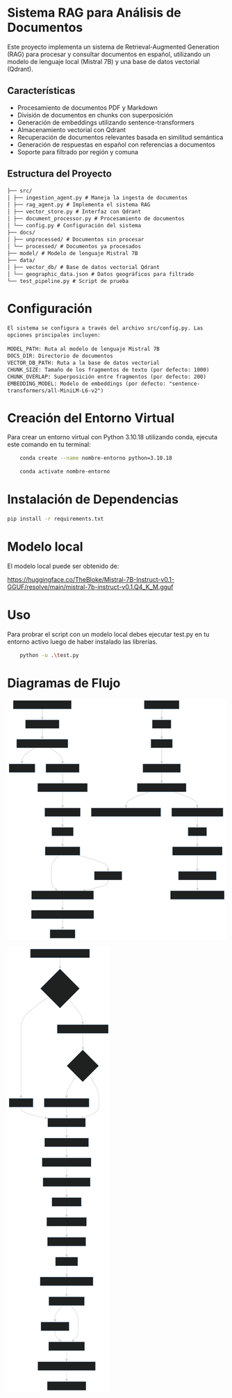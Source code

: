 # Sistema RAG para Análisis de Documentos

Este proyecto implementa un sistema de Retrieval-Augmented Generation (RAG) para procesar y consultar documentos en español, utilizando un modelo de lenguaje local (Mistral 7B) y una base de datos vectorial (Qdrant).

## Características

- Procesamiento de documentos PDF y Markdown
- División de documentos en chunks con superposición
- Generación de embeddings utilizando sentence-transformers
- Almacenamiento vectorial con Qdrant
- Recuperación de documentos relevantes basada en similitud semántica
- Generación de respuestas en español con referencias a documentos
- Soporte para filtrado por región y comuna

## Estructura del Proyecto
    ├── src/
    │ ├── ingestion_agent.py # Maneja la ingesta de documentos
    │ ├── rag_agent.py # Implementa el sistema RAG
    │ ├── vector_store.py # Interfaz con Qdrant
    │ ├── document_processor.py # Procesamiento de documentos
    │ └── config.py # Configuración del sistema
    ├── docs/
    │ ├── unprocessed/ # Documentos sin procesar
    │ └── processed/ # Documentos ya procesados
    ├── model/ # Modelo de lenguaje Mistral 7B
    ├── data/
    │ ├── vector_db/ # Base de datos vectorial Qdrant
    │ └── geographic_data.json # Datos geográficos para filtrado
    └── test_pipeline.py # Script de prueba



# Configuración
    El sistema se configura a través del archivo src/config.py. Las opciones principales incluyen:

    MODEL_PATH: Ruta al modelo de lenguaje Mistral 7B
    DOCS_DIR: Directorio de documentos
    VECTOR_DB_PATH: Ruta a la base de datos vectorial
    CHUNK_SIZE: Tamaño de los fragmentos de texto (por defecto: 1000)
    CHUNK_OVERLAP: Superposición entre fragmentos (por defecto: 200)
    EMBEDDING_MODEL: Modelo de embeddings (por defecto: "sentence-transformers/all-MiniLM-L6-v2")


# Creación del Entorno Virtual
Para crear un entorno virtual con Python 3.10.18 utilizando conda, ejecuta este comando en tu terminal:

```bash 
    conda create --name nombre-entorno python=3.10.18
```

```bash 
    conda activate nombre-entorno
```


# Instalación de Dependencias
``` bash 
pip install -r requirements.txt
```



# Modelo local 

El modelo local puede ser obtenido de: 

https://huggingface.co/TheBloke/Mistral-7B-Instruct-v0.1-GGUF/resolve/main/mistral-7b-instruct-v0.1.Q4_K_M.gguf




# Uso
Para probrar el script con un modelo local debes ejecutar test.py en tu entorno activo luego de haber instalado las librerías.

```bash  
    python -u .\test.py
```

# Diagramas de Flujo


![Diagrama de Flujo del Sistema](diagram.svg)


![Diagrama de Flujo Detallado del Procesamiento de Documentos](diagram2.svg)
